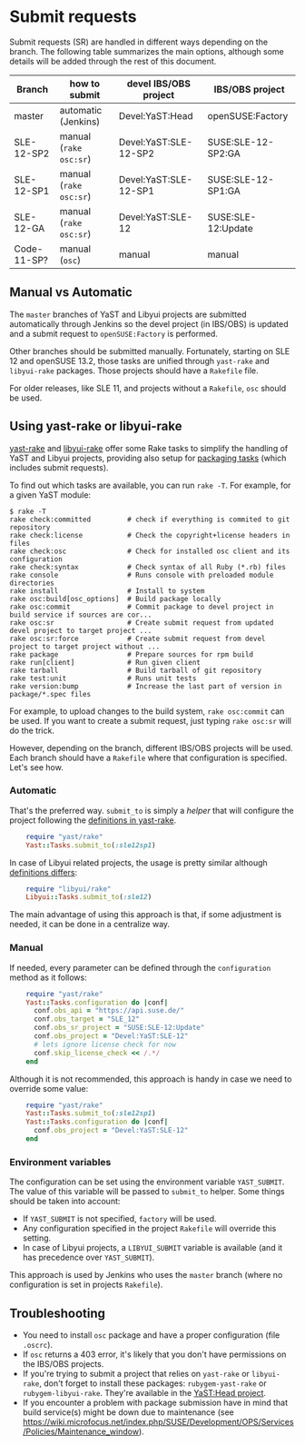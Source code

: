 # Submit requests

Submit requests (SR) are handled in different ways depending on the branch. The
following table summarizes the main options, although some details will be added
through the rest of this document.

| Branch      | how to submit          | devel IBS/OBS project | IBS/OBS project    |
| ----------- | ---------------------- | --------------------- | ------------------ |
| master      | automatic (Jenkins)    | Devel:YaST:Head       | openSUSE:Factory   |
| SLE-12-SP2  | manual (`rake osc:sr`) | Devel:YaST:SLE-12-SP2 | SUSE:SLE-12-SP2:GA |
| SLE-12-SP1  | manual (`rake osc:sr`) | Devel:YaST:SLE-12-SP1 | SUSE:SLE-12-SP1:GA |
| SLE-12-GA   | manual (`rake osc:sr`) | Devel:YaST:SLE-12     | SUSE:SLE-12:Update |
| Code-11-SP? | manual (`osc`)         | manual                | manual             |

## Manual vs Automatic

The `master` branches of YaST and Libyui projects are submitted automatically
through Jenkins so the devel project (in IBS/OBS) is updated and a submit
request to `openSUSE:Factory` is performed.

Other branches should be submitted manually. Fortunately, starting on SLE 12 and
openSUSE 13.2, those tasks are unified through `yast-rake` and `libyui-rake`
packages. Those projects should have a `Rakefile` file.

For older releases, like SLE 11, and projects without a `Rakefile`, `osc` should
be used.

## Using yast-rake or libyui-rake

[yast-rake](https://github.com/yast/yast-rake) and
[libyui-rake](https://github.com/libyui/libyui-rake) offer some Rake tasks to
simplify the handling of YaST and Libyui projects, providing also setup for
[packaging tasks](http://github.com/openSUSE/packaging_tasks) (which includes
submit requests).

To find out which tasks are available, you can run `rake -T`. For example, for a
given YaST module:

    $ rake -T
    rake check:committed         # check if everything is commited to git repository
    rake check:license           # Check the copyright+license headers in files
    rake check:osc               # Check for installed osc client and its configuration
    rake check:syntax            # Check syntax of all Ruby (*.rb) files
    rake console                 # Runs console with preloaded module directories
    rake install                 # Install to system
    rake osc:build[osc_options]  # Build package locally
    rake osc:commit              # Commit package to devel project in build service if sources are cor...
    rake osc:sr                  # Create submit request from updated devel project to target project ...
    rake osc:sr:force            # Create submit request from devel project to target project without ...
    rake package                 # Prepare sources for rpm build
    rake run[client]             # Run given client
    rake tarball                 # Build tarball of git repository
    rake test:unit               # Runs unit tests
    rake version:bump            # Increase the last part of version in package/*.spec files

For example, to upload changes to the build system, `rake osc:commit` can be
used. If you want to create a submit request, just typing `rake osc:sr` will do
the trick.

However, depending on the branch, different IBS/OBS projects will be used. Each
branch should have a `Rakefile` where that configuration is specified. Let's see
how.

### Automatic

That's the preferred way. `submit_to` is simply a *helper* that will configure
the project following the
[definitions in yast-rake](https://github.com/yast/yast-rake/blob/master/data/targets.yml).

```ruby
    require "yast/rake"
    Yast::Tasks.submit_to(:sle12sp1)
```

In case of Libyui related projects, the usage is pretty similar although
[definitions differs](https://github.com/libyui/libyui-rake/blob/master/data/targets.yml):

```ruby
    require "libyui/rake"
    Libyui::Tasks.submit_to(:sle12)
```

The main advantage of using this approach is that, if some adjustment is needed,
it can be done in a centralize way.

### Manual

If needed, every parameter can be defined through the `configuration` method as
it follows:

```ruby
    require "yast/rake"
    Yast::Tasks.configuration do |conf|
      conf.obs_api = "https://api.suse.de/"
      conf.obs_target = "SLE_12"
      conf.obs_sr_project = "SUSE:SLE-12:Update"
      conf.obs_project = "Devel:YaST:SLE-12"
      # lets ignore license check for now
      conf.skip_license_check << /.*/
    end
```

Although it is not recommended, this approach is handy in case we need to
override some value:

```ruby
    require "yast/rake"
    Yast::Tasks.submit_to(:sle12sp1)
    Yast::Tasks.configuration do |conf|
      conf.obs_project = "Devel:YaST:SLE-12"
    end
```

### Environment variables

The configuration can be set using the environment variable `YAST_SUBMIT`. The
value of this variable will be passed to `submit_to` helper. Some things should
be taken into account:

* If `YAST_SUBMIT` is not specified, `factory` will be used.
* Any configuration specified in the project `Rakefile` will override this
  setting.
* In case of Libyui projects, a `LIBYUI_SUBMIT` variable is available (and it
  has precedence over `YAST_SUBMIT`).

This approach is used by Jenkins who uses the `master` branch (where no
configuration is set in projects `Rakefile`).

## Troubleshooting

* You need to install `osc` package and have a proper configuration (file `.oscrc`).
* If `osc` returns a 403 error, it's likely that you don't have permissions on the IBS/OBS projects.
* If you're trying to submit a project that relies on `yast-rake` or
`libyui-rake`, don't forget to install these packages: `rubygem-yast-rake` or
`rubygem-libyui-rake`. They're available in the
[YaST:Head project](https://build.opensuse.org/project/show/YaST:Head).
* If you encounter a problem with package submission have in mind that build
  service(s) might be down due to maintenance (see
  https://wiki.microfocus.net/index.php/SUSE/Development/OPS/Services/Policies/Maintenance_window).
